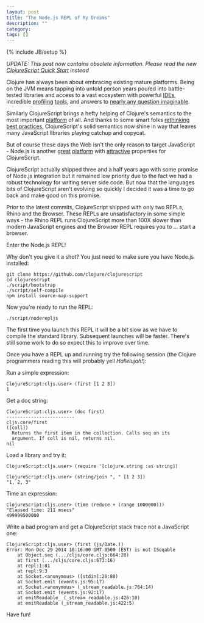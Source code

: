 ```yaml
---
layout: post
title: "The Node.js REPL of My Dreams"
description: ""
category: 
tags: []
---
```

{% include JB/setup %}

*UPDATE: This post now contains obsolete information. Please
read the new
[ClojureScript Quick Start](https://github.com/clojure/clojurescript/wiki/Quick-Start)
instead*

Clojure has always been about embracing existing mature
platforms. Being on the JVM means tapping into untold person years
poured into battle-tested libraries and access to a vast ecosystem
with powerful [IDEs](https://cursiveclojure.com), incredible
[profiling](http://www.oracle.com/technetwork/java/javaseproducts/mission-control/java-mission-control-1998576.html)
[tools](http://www.yourkit.com), and answers to
[nearly any question imaginable](http://stackoverflow.com/questions/tagged/java).

Similarly ClojureScript brings a hefty helping of Clojure's semantics
to the most important
[platform](http://en.wikipedia.org/wiki/World_Wide_Web) of all. And
thanks to some smart folks 
[rethinking best practices](http://facebook.github.io/react/),
ClojureScript's solid semantics now shine in way that leaves many
JavaScript libraries playing catchup and copycat.

But of course these days the Web isn't the only reason to target
JavaScript - Node.js is another [great](http://aws.amazon.com/lambda/)
[platform](http://www.raspberrypi.org) with
[attractive](https://github.com/atom/atom-shell) properties for
ClojureScript.

ClojureScript actually shipped three and a half years ago with some
promise of Node.js integration but it remained low priority due to the
fact we had a robust technology for writing server side code. But now
that the languages bits of ClojureScript aren't evolving so quickly I
decided it was a time to go back and make good on this promise.

Prior to the latest commits, ClojureScript shipped with only two
REPLs, Rhino and the Browser. These REPLs are unsatisfactory in some simple
ways - the Rhino REPL runs ClojureScript more than 100X slower than modern
JavaScript engines and the Browser REPL requires you to ... start a
browser.

Enter the Node.js REPL!

Why don't you give it a shot? You just need to make sure you have
Node.js installed:

```
git clone https://github.com/clojure/clojurescript
cd clojurescript
./script/bootstrap
./script/self-compile
npm install source-map-support
```

Now you're ready to run the REPL:

```
./script/noderepljs
```

The first time you launch this REPL it will be a bit slow as we have
to compile the standard library. Subsequent launches will be
faster. There's still some work to do so expect this to improve over
time.

Once you have a REPL up and running try the following session (the Clojure
programmers reading this will probably yell *Hallelujah!*):

Run a simple expression:

```
ClojureScript:cljs.user> (first [1 2 3])
1
```

Get a doc string:

```
ClojureScript:cljs.user> (doc first)
-------------------------
cljs.core/first
([coll])
  Returns the first item in the collection. Calls seq on its
  argument. If coll is nil, returns nil.
nil
```

Load a library and try it:

```
ClojureScript:cljs.user> (require '[clojure.string :as string])

ClojureScript:cljs.user> (string/join ", " [1 2 3])
"1, 2, 3"
```

Time an expression:

```
ClojureScript:cljs.user> (time (reduce + (range 1000000)))
"Elapsed time: 211 msecs"
499999500000
```

Write a bad program and get a ClojureScript stack trace not
a JavaScript one:

```
ClojureScript:cljs.user> (first (js/Date.))
Error: Mon Dec 29 2014 18:16:00 GMT-0500 (EST) is not ISeqable
    at Object.seq (.../cljs/core.cljs:664:20)
    at first (.../cljs/core.cljs:673:16)
    at repl:1:81
    at repl:9:3
    at Socket.<anonymous> ([stdin]:26:80)
    at Socket.emit (events.js:95:17)
    at Socket.<anonymous> (_stream_readable.js:764:14)
    at Socket.emit (events.js:92:17)
    at emitReadable_ (_stream_readable.js:426:10)
    at emitReadable (_stream_readable.js:422:5)
```

Have fun!
